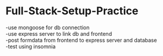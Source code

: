 # Full-Stack-Setup-Practice

-use mongoose for db connection
<br>
-use express server to link db and frontend
<br>
-post formdata from frontend to express server and database
<br>
-test using insomnia
<br>
